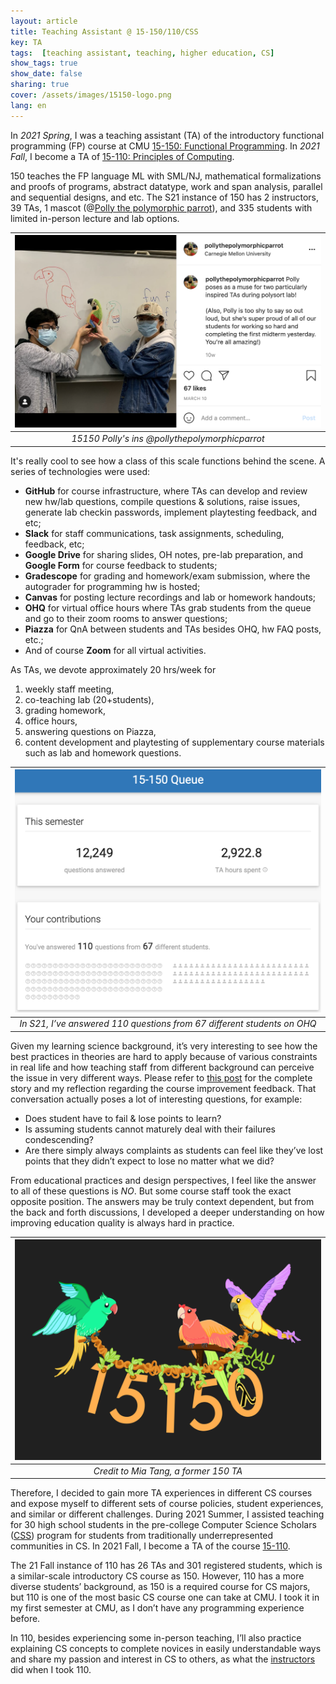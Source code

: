 ```yaml
---
layout: article
title: Teaching Assistant @ 15-150/110/CSS
key: TA
tags:  [teaching assistant, teaching, higher education, CS]
show_tags: true
show_date: false
sharing: true
cover: /assets/images/15150-logo.png
lang: en
---
```


In *2021 Spring*, I was a teaching assistant (TA) of the introductory functional programming (FP) course at CMU [15-150: Functional Programming][15150]. In *2021 Fall*, I become a TA of [15-110: Principles of Computing][15110].
 
<!--more-->

150 teaches the FP language ML with SML/NJ, mathematical formalizations and proofs of programs, abstract datatype, work and span analysis, parallel and sequential designs, and etc. The S21 instance of 150 has 2 instructors, 39 TAs, 1 mascot (@[Polly the polymorphic parrot][polly]), and 335 students with limited in-person lecture and lab options. 

|![](/assets/images/15150-ins.png)|
|:--:| 
| *15150 Polly's ins @pollythepolymorphicparrot* |

It's really cool to see how a class of this scale functions behind the scene. A series of technologies were used: 
- **GitHub** for course infrastructure, where TAs can develop and review new hw/lab questions, compile questions & solutions, raise issues, generate lab checkin passwords, implement playtesting feedback, and etc;
- **Slack** for staff communications, task assignments, scheduling, feedback, etc;
- **Google Drive** for sharing slides, OH notes, pre-lab preparation, and **Google Form** for course feedback to students;
- **Gradescope** for grading and homework/exam submission, where the autograder for programming hw is hosted;
- **Canvas** for posting lecture recordings and lab or homework handouts;
- **OHQ** for virtual office hours where TAs grab students from the queue and go to their zoom rooms to answer questions;
- **Piazza** for QnA between students and TAs besides OHQ, hw FAQ posts, etc.;
- And of course **Zoom** for all virtual activities.
  
As TAs, we devote approximately 20 hrs/week for 
1. weekly staff meeting,
2. co-teaching lab (20+students),
3. grading homework,
4. office hours,
5. answering questions on Piazza,
6. content development and playtesting of supplementary course materials such as lab and homework questions.

|![](/assets/images/15150-ohq.png)|
|:--:| 
| *In S21, I’ve answered 110 questions from 67 different students on OHQ* |

Given my learning science background, it’s very interesting to see how the best practices in theories are hard to apply because of various constraints in real life and how teaching staff from different background can perceive the issue in very different ways. Please refer to [this post][post] for the complete story and my reflection regarding the course improvement feedback. That conversation actually poses a lot of interesting questions, for example: 
* Does student have to fail & lose points to learn? 
* Is assuming students cannot maturely deal with their failures condescending? 
* Are there simply always complaints as students can feel like they’ve lost points that they didn’t expect to lose no matter what we did? 
  
From educational practices and design perspectives, I feel like the answer to all of these questions is *NO*. But some course staff took the exact opposite position. The answers may be truly context dependent, but from the back and forth discussions, I developed a deeper understanding on how improving education quality is always hard in practice. 

|![](/assets/images/15150-parrot.png)|
|:--:| 
| *Credit to Mia Tang, a former 150 TA* |

Therefore, I decided to gain more TA experiences in different CS courses and expose myself to different sets of course policies, student experiences, and similar or different challenges. During 2021 Summer, I assisted teaching for 30 high school students in the pre-college Computer Science Scholars ([CSS]) program for students from traditionally underrepresented communities in CS. In 2021 Fall, I become a TA of the course [15-110][15110].

The 21 Fall instance of 110 has 26 TAs and 301 registered students, which is a similar-scale introductory CS course as 150. However, 110 has a more diverse students’ background, as 150 is a required course for CS majors, but 110 is one of the most basic CS course one can take at CMU. I took it in my first semester at CMU, as I don’t have any programming experience before. 

In 110, besides experiencing some in-person teaching, I’ll also practice explaining CS concepts to complete novices in easily understandable ways and share my passion and interest in CS to others, as what the [instructors] did when I took 110.

[15150]: http://www.cs.cmu.edu/~15150/
[15110]: https://www.cs.cmu.edu/~15110/
[polly]: https://www.instagram.com/pollythepolymorphicparrot/
[post]: https://qianouma.medium.com/ta-experience-reflection-a-conversation-about-course-improvement-suggestions-7045373cbfe9
[instructors]: /en_activity/6-cs-academy.html

[CSS]: https://www.cmu.edu/pre-college/academic-programs/computer-science-scholars.html